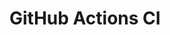 # GitHub Actions CI































































































































































































































































































































































































































































































































































































































